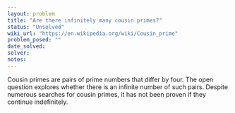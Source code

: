```yaml
---
layout: problem
title: "Are there infinitely many cousin primes?"
status: "Unsolved"
wiki_url: "https://en.wikipedia.org/wiki/Cousin_prime"
problem_posed: ""
date_solved:
solver:
notes:
---
```

Cousin primes are pairs of prime numbers that differ by four. The open question explores whether there is an infinite number of such pairs. Despite numerous searches for cousin primes, it has not been proven if they continue indefinitely.